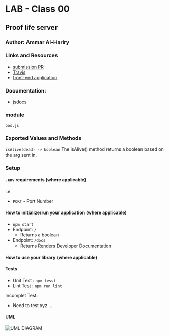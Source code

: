 # LAB - Class 00

## Proof life server

### Author: Ammar Al-Hariry

### Links and Resources

- [submission PR](https://github.com/401-advanced-javascript-ammar-hariry/lab-00/pull/1)
- [Travis](https://travis-ci.com/github/401-advanced-javascript-ammar-hariry/lab-00) 
- [front-end application](https://ammar-hariry-lab00.herokuapp.com/)

### Documentation:
- [jsdocs](https://ammar-hariry-lab00.herokuapp.com/docs/)

### module 
 `pos.js` 

### Exported Values and Methods
`isAlive(dead) -> boolean`
The isAlive() method returns a boolean based on the arg sent in.

### Setup

#### `.env` requirements (where applicable)

i.e.

- `PORT` - Port Number

#### How to initialize/run your application (where applicable)

-  `npm start`
- Endpoint: `/`
  * Returns a boolean
- Endpoint: `/docs`
  * Returns Renders Developer Documentation

#### How to use your library (where applicable)

#### Tests

- Unit Test : `npm tesst`
- Lint Test : `npm run lint`

 Incomplet Test:
- Need to test xyz ... 


#### UML
![UML DIAGRAM](https://i.ibb.co/bRvsDPF/whitebord.png)
